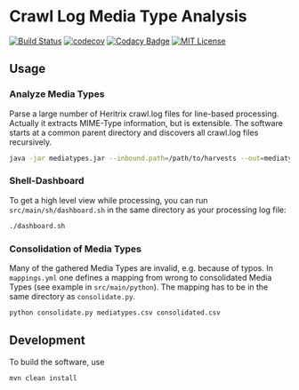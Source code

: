 # Crawl Log Media Type Analysis
[![Build Status](https://travis-ci.org/dbmdz/heritrix-harvest-analysis.svg?branch=master)](https://travis-ci.org/dbmdz/heritrix-harvest-analysis)
[![codecov](https://codecov.io/gh/dbmdz/heritrix-harvest-analysis/branch/master/graph/badge.svg)](https://codecov.io/gh/dbmdz/heritrix-harvest-analysis)
[![Codacy Badge](https://api.codacy.com/project/badge/Grade/8d047a8178404985a4099338840c2e53)](https://www.codacy.com/app/marcus_2/heritrix-mediatype-analysis?utm_source=github.com&amp;utm_medium=referral&amp;utm_content=dbmdz/heritrix-mediatype-analysis&amp;utm_campaign=Badge_Grade)
[![MIT License](https://img.shields.io/badge/license-MIT-blue.svg)](LICENSE)

## Usage

### Analyze Media Types

Parse a large number of Heritrix crawl.log files for line-based processing.
Actually it extracts MIME-Type information, but is extensible. The software
starts at a common parent directory and discovers all crawl.log files recursively.


```bash
java -jar mediatypes.jar --inbound.path=/path/to/harvests --out=mediatypes.csv
```

### Shell-Dashboard

To get a high level view while processing, you can run `src/main/sh/dashboard.sh` in the same directory as your processing log file:

```bash
./dashboard.sh
```

### Consolidation of Media Types

Many of the gathered Media Types are invalid, e.g. because of typos. In `mappings.yml` one defines a mapping from wrong to consolidated Media Types (see example in `src/main/python`). The mapping has to be in the same directory as `consolidate.py`.


```bash
python consolidate.py mediatypes.csv consolidated.csv
```

## Development

To build the software, use

```bash
mvn clean install
```
